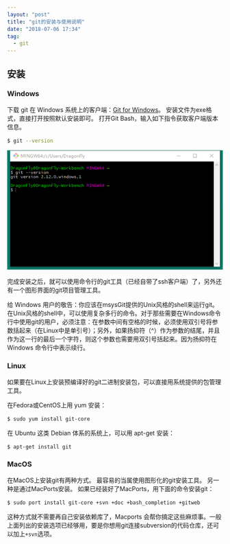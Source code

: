 ```yaml
---
layout: "post"
title: "git的安装与使用说明"
date: "2018-07-06 17:34"
tag:
  - git
---
```


## 安装

### Windows

下载 git 在 Windows 系统上的客户端：[Git for Windows](https://gitforwindows.org/)。
安装文件为exe格式，直接打开按照默认安装即可。
打开Git Bash，输入如下指令获取客户端版本信息。

``` bash
$ git --version
```

![在Windows下安装git客户端](2018-07-06-git的安装与使用说明/201807061740.png)

完成安装之后，就可以使用命令行的git工具（已经自带了ssh客户端）了，另外还有一个图形界面的git项目管理工具。

给 Windows 用户的敬告：你应该在msysGit提供的Unix风格的shell来运行git。在Unix风格的shell中，可以使用复杂多行的命令。对于那些需要在Windows命令行中使用git的用户，必须注意：在参数中间有空格的时候，必须使用双引号将参数括起来（在Linux中是单引号）；另外，如果扬抑符（^）作为参数的结尾，并且作为这一行的最后一个字符，则这个参数也需要用双引号括起来。因为扬抑符在 Windows 命令行中表示续行。

### Linux

如果要在Linux上安装预编译好的git二进制安装包，可以直接用系统提供的包管理工具。

在Fedora或CentOS上用 yum 安装：

``` bash
$ sudo yum install git-core
```

在 Ubuntu 这类 Debian 体系的系统上，可以用 apt-get 安装：

``` bash
$ apt-get install git
```

### MacOS

在MacOS上安装git有两种方式。
最容易的当属使用图形化的git安装工具。
另一种是通过MacPorts安装。
如果已经装好了MacPorts，用下面的命令安装git：

``` bash
$ sudo port install git-core +svn +doc +bash_completion +gitweb
```

这种方式就不需要再自己安装依赖库了，Macports 会帮你搞定这些麻烦事。一般上面列出的安装选项已经够用，要是你想用git连接subversion的代码仓库，还可以加上`+svn`选项。
